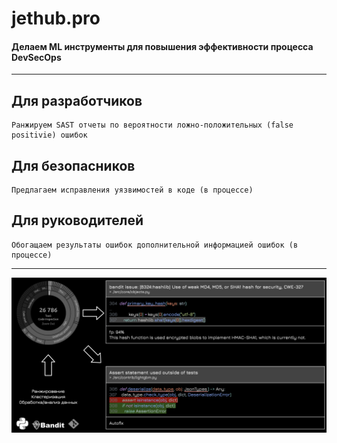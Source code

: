 # jethub.pro

#### Делаем ML инструменты для повышения эффективности процесса DevSecOps

----

## Для разработчиков
    Ранжируем SAST отчеты по вероятности ложно-положительных (false positivie) ошибок

## Для безопасников
    Предлагаем исправления уязвимостей в коде (в процессе)

## Для руководителей
    Обогащаем результаты ошибок дополнительной информацией ошибок (в процессе)

----

![](./static/example_mvp.png)
